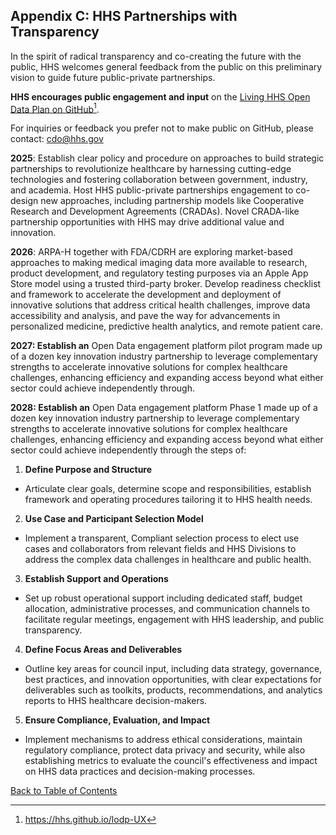## Appendix C: HHS Partnerships with Transparency

In the spirit of radical transparency and co-creating the future with the public, HHS welcomes general feedback from the public on this preliminary vision to guide future public-private partnerships.  

**HHS encourages public engagement and input** on the [Living HHS Open Data Plan on GitHub](https://hhs.github.io/lodp-UX)[^86].  

[^86]: <https://hhs.github.io/lodp-UX>

For inquiries or feedback you prefer not to make public on GitHub, please contact: [cdo@hhs.gov](mailto:cdo@hhs.gov)  

**2025**: Establish clear policy and procedure on approaches to build strategic partnerships to revolutionize healthcare by harnessing cutting-edge technologies and fostering collaboration between government, industry, and academia. Host HHS public-private partnerships engagement to co-design new approaches, including partnership models like Cooperative Research and Development Agreements (CRADAs). Novel CRADA-like partnership opportunities with HHS may drive additional value and innovation.  

**2026**: ARPA-H together with FDA/CDRH are exploring market-based approaches to making medical imaging data more available to research, product development, and regulatory testing purposes via an Apple App Store model using a trusted third-party broker. Develop readiness checklist and framework to accelerate the development and deployment of innovative solutions that address critical health challenges, improve data accessibility and analysis, and pave the way for advancements in personalized medicine, predictive health analytics, and remote patient care.  

**2027: Establish an** Open Data engagement platform pilot program made up of a dozen key innovation industry partnership to leverage complementary strengths to accelerate innovative solutions for complex healthcare challenges, enhancing efficiency and expanding access beyond what either sector could achieve independently through.  

**2028: Establish an** Open Data engagement platform Phase 1 made up of a dozen key innovation industry partnership to leverage complementary strengths to accelerate innovative solutions for complex healthcare challenges, enhancing efficiency and expanding access beyond what either sector could achieve independently through the steps of:  
1. **Define Purpose and Structure**  
  - Articulate clear goals, determine scope and responsibilities, establish framework and operating procedures tailoring it to HHS health needs.  
2. **Use Case and Participant Selection Model**  
  - Implement a transparent, Compliant selection process to elect use cases and collaborators from relevant fields and HHS Divisions to address the complex data challenges in healthcare and public health.  
3. **Establish Support and Operations**  
  - Set up robust operational support including dedicated staff, budget allocation, administrative processes, and communication channels to facilitate regular meetings, engagement with HHS leadership, and public transparency.  
4. **Define Focus Areas and Deliverables**  
  - Outline key areas for council input, including data strategy, governance, best practices, and innovation opportunities, with clear expectations for deliverables such as toolkits, products, recommendations, and analytics reports to HHS healthcare decision-makers.  
5. **Ensure Compliance, Evaluation, and Impact**  
  - Implement mechanisms to address ethical considerations, maintain regulatory compliance, protect data privacy and security, while also establishing metrics to evaluate the council's effectiveness and impact on HHS data practices and decision-making processes.

[Back to Table of Contents](#table-of-contents)
